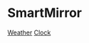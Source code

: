 # SmartMirror

[Weather](/tree/master/Mirror/Weather/index.php)
[Clock](/tree/master/Mirror/Clock/index.php)
